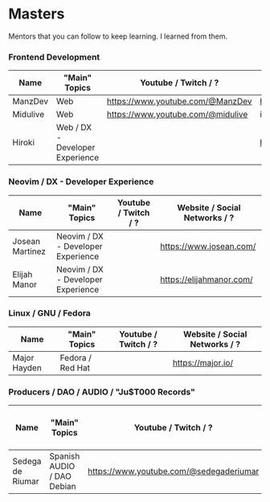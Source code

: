 # Masters

Mentors that you can follow to keep learning.
I learned from them.

### Frontend Development

| Name     | "Main" Topics                   | Youtube / Twitch / ?              | Website / Social Networks / ? |
| -------- | ------------------------------- | --------------------------------- | ----------------------------- |
| ManzDev  | Web                             | https://www.youtube.com/@ManzDev  | https://manz.dev/             |
| Midulive | Web                             | https://www.youtube.com/@midulive | instagram.com/midu.dev        |
| Hiroki   | Web / DX - Developer Experience |                                   | https://hirok.io/             |

### Neovim / DX - Developer Experience

| Name            | "Main" Topics                      | Youtube / Twitch / ? | Website / Social Networks / ? |
| --------------- | ---------------------------------- | -------------------- | ----------------------------- |
| Josean Martinez | Neovim / DX - Developer Experience |                      | https://www.josean.com/       |
| Elijah Manor    | Neovim / DX - Developer Experience |                      | https://elijahmanor.com/      |

### Linux / GNU / Fedora

| Name         | "Main" Topics    | Youtube / Twitch / ? | Website / Social Networks / ? |
| ------------ | ---------------- | -------------------- | ----------------------------- |
| Major Hayden | Fedora / Red Hat |                      | https://major.io/             |

### Producers / DAO / AUDIO / "Ju$T000 Records"

| Name             | "Main" Topics              | Youtube / Twitch / ?                    | Website / Social Networks / ? |
| ---------------- | -------------------------- | --------------------------------------- | ----------------------------- |
| Sedega de Riumar | Spanish AUDIO / DAO Debian | https://www.youtube.com/@sedegaderiumar |                               |
